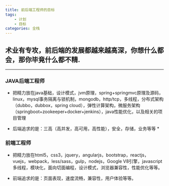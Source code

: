 ```yaml
---
title: 前后端工程师的目标
tags: 
    - 计划
    - 目标
categories: 全栈
---
```




## 术业有专攻，前后端的发展都越来越高深，你想什么都会，那你毕竟什么都不精.

---
### JAVA后端工程师
* 把精力放在java基础，设计模式，jvm原理，spring+springmvc原理及源码，linux，mysql事务隔离与锁机制，mongodb，http/tcp，多线程，分布式架构（dubbo，dubbox，spring cloud），弹性计算架构，微服务架构（springboot+zookeeper+docker+jenkins），java性能优化，以及相关的项目管理

* 后端追求的是：三高（高并发，高可用，高性能），安全，存储，业务等等 *


### 前端工程师
* 把精力放在html5，css3，jquery，angularjs，bootstrap，reactjs，vuejs，webpack，less/sass，gulp，nodejs，Google V8引擎，javascript多线程，模块化，面向切面编程，设计模式，浏览器兼容性，性能优化等等。

* 前端追求的是：页面表现，速度流畅，兼容性，用户体验等等。